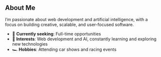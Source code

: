 ## About Me

I’m passionate about web development and artificial intelligence, with a focus on building creative, scalable, and user-focused software.

- 👀 **Currently seeking**: Full-time opportunities
- 🌱 **Interests**: Web development and AI, constantly learning and exploring new technologies
- 🏎️ **Hobbies**: Attending car shows and racing events
